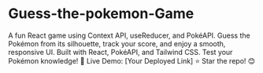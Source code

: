 # Guess-the-pokemon-Game
A fun React game using Context API, useReducer, and PokéAPI. Guess the Pokémon from its silhouette, track your score, and enjoy a smooth, responsive UI. Built with React, PokéAPI, and Tailwind CSS. Test your Pokémon knowledge! 🔗 Live Demo: [Your Deployed Link] ⭐ Star the repo! 😊

